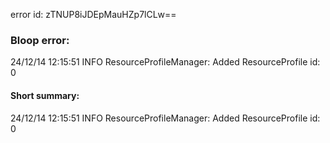 error id: zTNUP8iJDEpMauHZp7lCLw==
### Bloop error:

24/12/14 12:15:51 INFO ResourceProfileManager: Added ResourceProfile id: 0
#### Short summary: 

24/12/14 12:15:51 INFO ResourceProfileManager: Added ResourceProfile id: 0